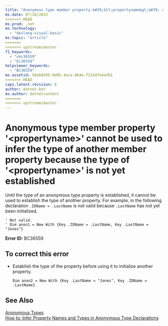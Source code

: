 ```yaml
---
title: "Anonymous type member property &#39;&lt;propertyname&gt;&#39; cannot be used to infer the type of another member property because the type of &#39;&lt;propertyname&gt;&#39; is not yet established"
ms.date: 07/20/2015
<<<<<<< HEAD
ms.prod: .net
ms.technology: 
  - "devlang-visual-basic"
ms.topic: "article"
=======
>>>>>>> upstream/master
f1_keywords: 
  - "vbc36559"
  - "bc36559"
helpviewer_keywords: 
  - "BC36559"
ms.assetid: 58ab8d35-9d85-4aca-8b4e-f232d7e4af61
<<<<<<< HEAD
caps.latest.revision: 6
author: dotnet-bot
ms.author: dotnetcontent
=======
>>>>>>> upstream/master
---
```

# Anonymous type member property &#39;&lt;propertyname&gt;&#39; cannot be used to infer the type of another member property because the type of &#39;&lt;propertyname&gt;&#39; is not yet established
Until the type of an anonymous type property is established, it cannot be used to establish the type of another property. For example, in the following declaration `.IDName = .LastName` is not valid because `.LastName` has not yet been initialized.  
  
```  
' Not valid.   
' Dim anon1 = New With {Key .IDName = .LastName, Key .LastName = "Jones"}   
```  
  
 **Error ID:** BC36559  
  
## To correct this error  
  
-   Establish the type of the property before using it to initialize another property.  
  
    ```  
    Dim anon2 = New With {Key .LastName = "Jones", Key .IDName = .LastName}  
    ```  
  
## See Also  
 [Anonymous Types](../../visual-basic/programming-guide/language-features/objects-and-classes/anonymous-types.md)  
 [How to: Infer Property Names and Types in Anonymous Type Declarations](../../visual-basic/programming-guide/language-features/objects-and-classes/how-to-infer-property-names-and-types-in-anonymous-type-declarations.md)
